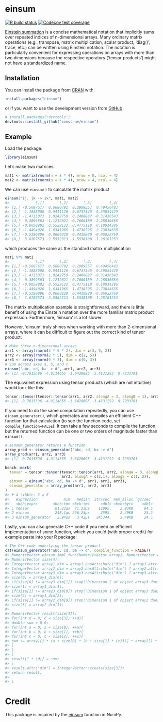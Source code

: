 
<!-- README.md is generated from README.Rmd. Please edit that file -->

# einsum

<!-- badges: start -->

[![R build
status](https://github.com/const-ae/einsum/workflows/R-CMD-check/badge.svg)](https://github.com/const-ae/einsum/actions)
[![Codecov test
coverage](https://codecov.io/gh/const-ae/einsum/branch/master/graph/badge.svg)](https://codecov.io/gh/const-ae/einsum?branch=master)
<!-- badges: end -->

[Einstein summation](https://en.wikipedia.org/wiki/Einstein_notation) is
a concise mathematical notation that implicitly sums over repeated
indices of n-dimensional arrays. Many ordinary matrix operations (e.g.,
transpose, matrix multiplication, scalar product, ‘diag()’, trace, etc.)
can be written using Einstein notation. The notation is particularly
convenient for expressing operations on arrays with more than two
dimensions because the respective operators (‘tensor products’) might
not have a standardized name.

## Installation

You can install the package from
[CRAN](https://CRAN.R-project.org/package=einsum) with:

``` r
install.packages("einsum")
```

or if you want to use the development version from
[GitHub](https://github.com/einsum):

``` r
# install.packages("devtools")
devtools::install_github("const-ae/einsum")
```

## Example

Load the package:

``` r
library(einsum)
```

Let’s make two matrices:

``` r
mat1 <- matrix(rnorm(n = 8 * 4), nrow = 8, ncol = 4)
mat2 <- matrix(rnorm(n = 4 * 4), nrow = 4, ncol = 4)
```

We can use `einsum()` to calculate the matrix product

``` r
einsum("ij, jk -> ik", mat1, mat2)
#>            [,1]       [,2]       [,3]        [,4]
#> [1,] -0.5087677  0.6680792  0.2909357  0.49456493
#> [2,] -1.1888008  0.9411126  0.6737345  0.39054429
#> [3,] -1.4715071  1.0242759  0.2400887 -0.31436543
#> [4,]  0.3899863 -1.1212621 -0.7660189 -2.28836686
#> [5,] -0.9058902  0.5529122  0.4775118  0.18014286
#> [6,] -1.4494020  1.6341965  1.4738795  2.73834635
#> [7,] -0.5380896  0.8600228  0.4430880 -0.06022769
#> [8,]  3.0707573 -2.5552313 -1.5538108 -1.28101253
```

which produces the same as the standard matrix multiplication

``` r
mat1 %*% mat2
#>            [,1]       [,2]       [,3]        [,4]
#> [1,] -0.5087677  0.6680792  0.2909357  0.49456493
#> [2,] -1.1888008  0.9411126  0.6737345  0.39054429
#> [3,] -1.4715071  1.0242759  0.2400887 -0.31436543
#> [4,]  0.3899863 -1.1212621 -0.7660189 -2.28836686
#> [5,] -0.9058902  0.5529122  0.4775118  0.18014286
#> [6,] -1.4494020  1.6341965  1.4738795  2.73834635
#> [7,] -0.5380896  0.8600228  0.4430880 -0.06022769
#> [8,]  3.0707573 -2.5552313 -1.5538108 -1.28101253
```

The matrix multiplication example is straightforward, and there is
little benefit of using the Einstein notation over the more familiar
matrix product expression. Furthermore, ‘einsum’ is a lot slower.

However, ‘einsum’ truly shines when working with more than 2-dimensional
arrays, where it can be difficult to figure out the correct kind of
tensor product:

``` r
# Make three n-dimensional arrays
arr1 <- array(rnorm(3 * 9 * 2), dim = c(3, 9, 2))
arr2 <- array(rnorm(2 * 5), dim = c(2, 5))
arr3 <- array(rnorm(9 * 3), dim = c(9, 3))
# Sum across axes a, b, and c
einsum("abc, cd, ba -> d", arr1, arr2, arr3)
#> [1] -0.7015596 -4.0114655 -1.6420695 -3.4131292  0.7233701
```

The equivalent expression using tensor products (which are not
intuitive) would look like this:

``` r
tensor::tensor(tensor::tensor(arr1, arr2, alongA = 3, alongB = 1), arr3, alongA = c(2,1), alongB = c(1, 2))
#> [1] -0.7015596 -4.0114655 -1.6420695 -3.4131292  0.7233701
```

If you need to do the same computation repeatedly, you can use
`einsum_generator()`, which generates and compiles an efficient C++
function for that calculation (to see the function code, set
`compile_function=FALSE`). It can take a few seconds to compile the
function, but the returned function can be one or two orders of
magnitude faster than `einsum()`.

``` r
# einsum_generator returns a function
array_prod <- einsum_generator("abc, cd, ba -> d")
array_prod(arr1, arr2, arr3)
#> [1] -0.7015596 -4.0114655 -1.6420695 -3.4131292  0.7233701
```

``` r
bench::mark(
  tensor = tensor::tensor(tensor::tensor(arr1, arr2, alongA = 3, alongB = 1), 
                          arr3, alongA = c(2,1), alongB = c(1, 2)),
  einsum = einsum("abc, cd, ba -> d", arr1, arr2, arr3),
  einsum_generator = array_prod(arr1, arr2, arr3)
)
#> # A tibble: 3 x 6
#>   expression            min   median `itr/sec` mem_alloc `gc/sec`
#>   <bch:expr>       <bch:tm> <bch:tm>     <dbl> <bch:byt>    <dbl>
#> 1 tensor            61.22µs  71.23µs    12995.    2.93KB     84.5
#> 2 einsum            248.1µs 266.25µs     3595.    2.49KB     25.2
#> 3 einsum_generator   2.94µs   3.42µs   245344.    2.49KB     24.5
```

Lastly, you can also generate C++ code if you need an efficient
implementation of some function, which you could (with proper credit)
for example paste into your R package:

``` r
# The C++ code underlying the tensor product
cat(einsum_generator("abc, cd, ba -> d", compile_function = FALSE))
#> NumericVector einsum_impl_func(NumericVector array1, NumericVector array2, NumericVector array3){
#> NumericVector size(4);
#> IntegerVector array1_dim = array1.hasAttribute("dim") ? array1.attr("dim") : IntegerVector::create(array1.length());
#> IntegerVector array2_dim = array2.hasAttribute("dim") ? array2.attr("dim") : IntegerVector::create(array2.length());
#> IntegerVector array3_dim = array3.hasAttribute("dim") ? array3.attr("dim") : IntegerVector::create(array3.length());
#> size[0] = array1_dim[0];
#> if(size[0] != array3_dim[1]) stop("Dimension 2 of object array3 does not match!");
#> size[1] = array1_dim[1];
#> if(size[1] != array3_dim[0]) stop("Dimension 1 of object array3 does not match!");
#> size[2] = array1_dim[2];
#> if(size[2] != array2_dim[0]) stop("Dimension 1 of object array2 does not match!");
#> size[3] = array2_dim[1];
#> 
#> NumericVector result(size[3]);
#> for(int d = 0; d < size[3]; ++d){
#> double sum = 0.0;
#> for(int a = 0; a < size[0]; ++a){
#> for(int b = 0; b < size[1]; ++b){
#> for(int c = 0; c < size[2]; ++c){
#> sum += array1[1 * (a + size[0] * (b + size[1] * (c)))] * array2[1 * (c + size[2] * (d))] * array3[1 * (b + size[1] * (a))];
#> }
#> }
#> }
#> result[1 * (d)] = sum;
#> }
#> result.attr("dim") = IntegerVector::create(size[3]);
#> return result;
#> 
#> }
```

# Credit

This package is inspired by the
[einsum](https://numpy.org/doc/stable/reference/generated/numpy.einsum.html)
function in NumPy.
